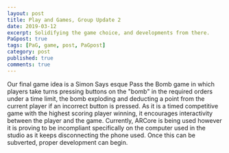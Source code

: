 ```yaml
---
layout: post
title: Play and Games, Group Update 2
date: 2019-03-12
excerpt: Solidifying the game choice, and developments from there.
PaGpost: true
tags: [PaG, game, post, PaGpost]
category: post
published: true
comments: true
---
```

Our final game idea is a Simon Says esque Pass the Bomb game in which players take turns pressing buttons on the "bomb" in the required orders under a time limit, the bomb exploding and deducting a point from the current player if an incorrect button is pressed. As it is a timed competitive game with the highest scoring player winning, it encourages interactivity between the player and the game. Currently, ARCore is being used however it is proving to be incompliant specifically on the computer used in the studio as it keeps disconnecting the phone used. Once this can be subverted, proper development can begin.